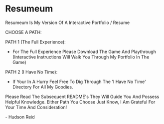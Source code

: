 # Resumeum
Resumeum Is My Version Of A Interactive Portfolio / Resume

CHOOSE A PATH:

PATH 1 (The Full Experience):
  - For The Full Experience Please Download The Game And Playthrough (Interactive Instructions Will Walk You Through My Portfolio In The Game)

PATH 2 (I Have No Time):
  - If Your In A Hurry Feel Free To Dig Through The 'I Have No Time' Directory For All My Goodies.

Please Read The Subsequent README's They Will Guide You And Possess Helpful Knowledge.
Either Path You Choose Just Know, I Am Grateful For Your Time And Consideration! 

  \- Hudson Reid
